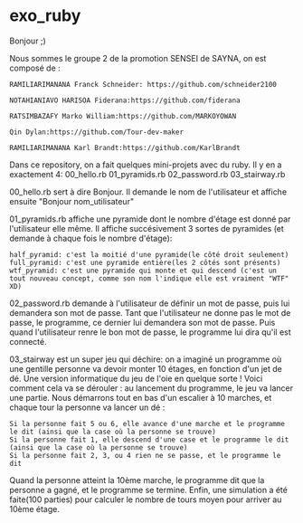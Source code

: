 # exo_ruby
Bonjour ;)

  Nous sommes le groupe 2 de la promotion SENSEI de SAYNA, on est composé de :

	RAMILIARIMANANA Franck Schneider: https://github.com/schneider2100

	NOTAHIANIAVO HARISOA Fiderana:https://github.com/fiderana

	RATSIMBAZAFY Marko William:https://github.com/MARKOYOWAN

	Qin Dylan:https://github.com/Tour-dev-maker

	RAMILIARIMANANA Karl Brandt:https://github.com/KarlBrandt

Dans ce repository, on a fait quelques mini-projets avec du ruby. Il y en a exactement 4: 
	00_hello.rb
	01_pyramids.rb
	02_password.rb
	03_stairway.rb

00_hello.rb sert à dire Bonjour. Il demande le nom de l'utilisateur et affiche ensuite "Bonjour nom_utilisateur"

01_pyramids.rb affiche une pyramide dont le nombre d'étage est donné par l'utilisateur elle même. Il affiche succésivement 3 sortes de pyramides (et demande à chaque fois le nombre d'étage):

	half_pyramid: c'est la moitié d'une pyramide(le côté droit seulement)
	full_pyramid: c'est une pyramide entière(les 2 côtés sont présents)
	wtf_pyramid: c'est une pyramide qui monte et qui descend (c'est un tout nouveau concept, comme son nom l'indique elle est vraiment "WTF" XD)
	
02_password.rb demande à l'utilisateur de définir un mot de passe, puis lui demandera son mot de passe. Tant que l'utilisateur ne donne pas le mot de passe, le programme, ce dernier lui demandera son mot de passe. Puis quand l'utilisateur renre le bon mot de passe, le programme lui dira qu'il est connecté.

03_stairway est un super jeu qui déchire: on a imaginé un programme où une gentille personne va devoir monter 10 étages, en fonction d'un jet de dé. Une version informatique du jeu de l'oie en quelque sorte ! Voici comment cela va se dérouler : au lancement du programme, le jeu va lancer une partie. 
Nous démarrons tout en bas d'un escalier à 10 marches, et chaque tour la personne va lancer un dé :

	Si la personne fait 5 ou 6, elle avance d'une marche et le programme le dit (ainsi que la case où la personne se trouve)
	Si la personne fait 1, elle descend d'une case et le programme le dit (ainsi que la case où la personne se trouve)
	Si la personne fait 2, 3, ou 4 rien ne se passe, et le programme le dit

Quand la personne atteint la 10ème marche, le programme dit que la personne a gagné, et le programme se termine.
Enfin, une simulation a été faite(100 parties) pour calculer le nombre de tours moyen pour arriver au 10ème étage.  
